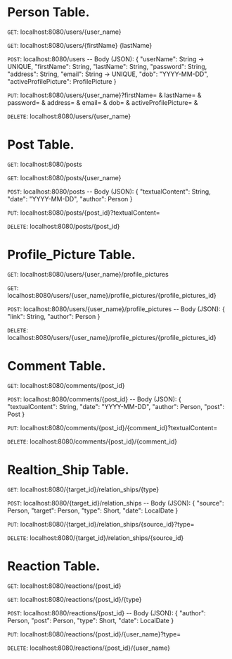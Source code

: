 # Person Table.

`GET`: localhost:8080/users/{user_name}

`GET`: localhost:8080/users/{firstName} {lastName}

`POST`: localhost:8080/users -- Body (JSON): {
                                                "userName": String -> UNIQUE,
                                                "firstName": String,
                                                "lastName": String,
                                                "password": String,
                                                "address": String,
                                                "email": String -> UNIQUE,
                                                "dob": "YYYY-MM-DD",
                                                "activeProfilePicture": ProfilePicture
                                             }

`PUT`: localhost:8080/users/{user_name}?firstName= &
                                      lastName= &
                                      password= &
                                      address= &
                                      email= &
                                      dob= &
                                      activeProfilePicture= &

`DELETE`: localhost:8080/users/{user_name}


# Post Table.

`GET`: localhost:8080/posts

`GET`: localhost:8080/posts/{user_name}

`POST`: localhost:8080/posts -- Body (JSON): {
                                                "textualContent": String,
                                                "date": "YYYY-MM-DD",
                                                "author": Person
                                             }

`PUT`: localhost:8080/posts/{post_id}?textualContent=

`DELETE`: localhost:8080/posts/{post_id}


# Profile_Picture Table.

`GET`: localhost:8080/users/{user_name}/profile_pictures

`GET`: localhost:8080/users/{user_name}/profile_pictures/{profile_pictures_id}

`POST`: localhost:8080/users/{user_name}/profile_pictures -- Body (JSON): {
                                                "link": String,
                                                "author": Person
                                             }

`DELETE`: localhost:8080/users/{user_name}/profile_pictures/{profile_pictures_id}


# Comment Table.

`GET`: localhost:8080/comments/{post_id}

`POST`: localhost:8080/comments/{post_id} -- Body (JSON): {
                                                "textualContent": String,
                                                "date": "YYYY-MM-DD",
                                                "author": Person,
                                                "post": Post
                                             }

`PUT`: localhost:8080/comments/{post_id}/{comment_id}?textualContent=

`DELETE`: localhost:8080/comments/{post_id}/{comment_id}


# Realtion_Ship Table.

`GET`: localhost:8080/{target_id}/relation_ships/{type}

`POST`: localhost:8080/{target_id}/relation_ships -- Body (JSON): {
                                                "source": Person,
                                                "target": Person,
                                                "type": Short,
                                                "date": LocalDate
                                             }

`PUT`: localhost:8080/{target_id}/relation_ships/{source_id}?type=

`DELETE`: localhost:8080/{target_id}/relation_ships/{source_id}


# Reaction Table.

`GET`: localhost:8080/reactions/{post_id}

`GET`: localhost:8080/reactions/{post_id}/{type}

`POST`: localhost:8080/reactions/{post_id} -- Body (JSON): {
                                                "author": Person,
                                                "post": Person,
                                                "type": Short,
                                                "date": LocalDate
                                             }

`PUT`: localhost:8080/reactions/{post_id}/{user_name}?type=

`DELETE`: localhost:8080/reactions/{post_id}/{user_name}